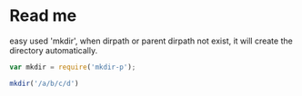 # Read me

  easy used 'mkdir', when dirpath or parent dirpath not exist, it will create the directory automatically.

```js
var mkdir = require('mkdir-p');

mkdir('/a/b/c/d')
```